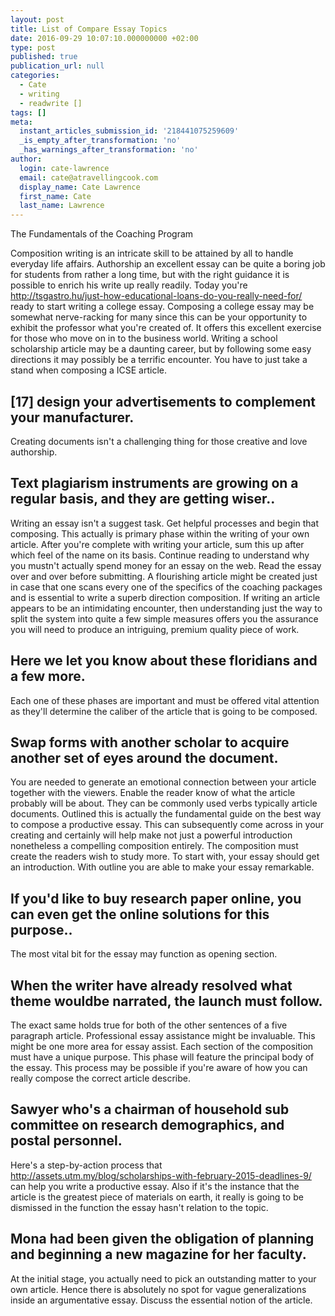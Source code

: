 ```yaml
---
layout: post
title: List of Compare Essay Topics
date: 2016-09-29 10:07:10.000000000 +02:00
type: post
published: true
publication_url: null
categories:
  - Cate
  - writing
  - readwrite []
tags: []
meta:
  instant_articles_submission_id: '218441075259609'
  _is_empty_after_transformation: 'no'
  _has_warnings_after_transformation: 'no'
author:
  login: cate-lawrence
  email: cate@atravellingcook.com
  display_name: Cate Lawrence
  first_name: Cate
  last_name: Lawrence
---
```

The Fundamentals of the Coaching Program

Composition writing is an intricate skill to be attained by all to
handle everyday life affairs. Authorship an excellent essay can be quite
a boring job for students from rather a long time, but with the right
guidance it is possible to enrich his write up really readily. Today
you're
http://tsgastro.hu/just-how-educational-loans-do-you-really-need-for/
ready to start writing a college essay. Composing a college essay may be
somewhat nerve-racking for many since this can be your opportunity to
exhibit the professor what you're created of. It offers this excellent
exercise for those who move on in to the business world. Writing a
school scholarship article may be a daunting career, but by following
some easy directions it may possibly be a terrific encounter. You have
to just take a stand when composing a ICSE article.

\[17\] design your advertisements to complement your manufacturer.
------------------------------------------------------------------

Creating documents isn't a challenging thing for those creative and love
authorship.

Text plagiarism instruments are growing on a regular basis, and they are getting wiser..
----------------------------------------------------------------------------------------

Writing an essay isn't a suggest task. Get helpful processes and begin
that composing. This actually is primary phase within the writing of
your own article. After you're complete with writing your article, sum
this up after which feel of the name on its basis. Continue reading to
understand why you mustn't actually spend money for an essay on the web.
Read the essay over and over before submitting. A flourishing article
might be created just in case that one scans every one of the specifics
of the coaching packages and is essential to write a superb direction
composition. If writing an article appears to be an intimidating
encounter, then understanding just the way to split the system into
quite a few simple measures offers you the assurance you will need to
produce an intriguing, premium quality piece of work.

Here we let you know about these floridians and a few more.
-----------------------------------------------------------

Each one of these phases are important and must be offered vital
attention as they'll determine the caliber of the article that is going
to be composed.

Swap forms with another scholar to acquire another set of eyes around the document.
-----------------------------------------------------------------------------------

You are needed to generate an emotional connection between your article
together with the viewers. Enable the reader know of what the article
probably will be about. They can be commonly used verbs typically
article documents. Outlined this is actually the fundamental guide on
the best way to compose a productive essay. This can subsequently come
across in your creating and certainly will help make not just a powerful
introduction nonetheless a compelling composition entirely. The
composition must create the readers wish to study more. To start with,
your essay should get an introduction. With outline you are able to make
your essay remarkable.

If you'd like to buy research paper online, you can even get the online solutions for this purpose..
----------------------------------------------------------------------------------------------------

The most vital bit for the essay may function as opening section.

When the writer have already resolved what theme wouldbe narrated, the launch must follow.
------------------------------------------------------------------------------------------

The exact same holds true for both of the other sentences of a five
paragraph article. Professional essay assistance might be invaluable.
This might be one more area for essay assist. Each section of the
composition must have a unique purpose. This phase will feature the
principal body of the essay. This process may be possible if you're
aware of how you can really compose the correct article describe.

Sawyer who's a chairman of household sub committee on research demographics, and postal personnel.
--------------------------------------------------------------------------------------------------

Here's a step-by-action process that
http://assets.utm.my/blog/scholarships-with-february-2015-deadlines-9/
can help you write a productive essay. Also if it's the instance that
the article is the greatest piece of materials on earth, it really is
going to be dismissed in the function the essay hasn't relation to the
topic.

Mona had been given the obligation of planning and beginning a new magazine for her faculty.
--------------------------------------------------------------------------------------------

At the initial stage, you actually need to pick an outstanding matter to
your own article. Hence there is absolutely no spot for vague
generalizations inside an argumentative essay. Discuss the essential
notion of the article.
